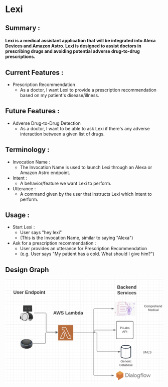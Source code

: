 # Lexi

## Summary :
#### Lexi is a medical assistant application that will be integrated into Alexa Devices and Amazon Astro. Lexi is designed to assist doctors in prescribing drugs and avoiding potential adverse drug-to-drug prescriptions.

## Current Features :
* Prescription Recommendation
    * As a doctor, I want Lexi to provide a prescription recommendation based on my patient's disease/illness.

## Future Features : 
* Adverse Drug-to-Drug Detection
    * As a doctor, I want to be able to ask Lexi if there's any adverse interaction between a given list of drugs.

## Terminology :
* Invocation Name :
    * The Invocation Name is used to launch Lexi through an Alexa or Amazon Astro endpoint.
* Intent :
    * A behavior/feature we want Lexi to perform.
* Utterance :
    * A command given by the user that instructs Lexi which Intent to perform.

## Usage :
* Start Lexi :
    * User says "hey lexi"
    * (This is the Invocation Name, similar to saying "Alexa")
* Ask for a prescription recommendation :
    * User provides an utterance for Prescription Recommendation
    * (e.g. User says "My patient has a cold. What should I give him?")


## Design Graph 
![Image of DesignGraph1](/images/DesignGraph1.png)
